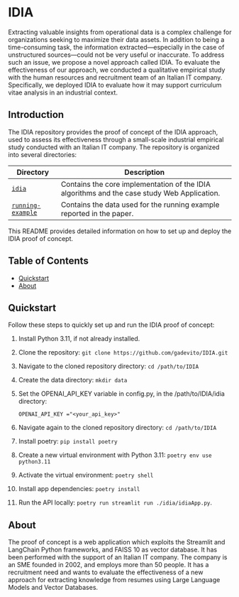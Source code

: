 # IDIA 
Extracting valuable insights from operational data is a complex challenge for organizations seeking to maximize their data assets. In addition to being a time-consuming task, the information extracted—especially in the case of unstructured sources—could not be very useful or inaccurate. To address such an issue, we propose a novel approach called IDIA. 
To evaluate the effectiveness of our approach, we conducted a qualitative empirical study with the human resources and recruitment team of an Italian IT company. Specifically, we deployed IDIA to evaluate how it may support curriculum vitae analysis in an industrial context. 

## Introduction

The IDIA repository provides the proof of concept of the IDIA approach, used to assess its effectiveness through a small-scale industrial empirical study conducted with an Italian IT company. The repository is organized into several directories:

| Directory                       | Description                                                                                                                |
| ------------------------------- | -------------------------------------------------------------------------------------------------------------------------- |
| [`idia`](/idia)       | Contains the core implementation of the IDIA algorithms and the case study Web Application.              |
| [`running-example`](/running-example)                 | Contains the data used for the running example reported in the paper. |


This README provides detailed information on how to set up and deploy the IDIA proof of concept.

## Table of Contents

- [Quickstart](#quickstart)
- [About](#about)

## Quickstart

Follow these steps to quickly set up and run the IDIA proof of concept:

1. Install Python 3.11, if not already installed.
2. Clone the repository: `git clone https://github.com/gadevito/IDIA.git`
3. Navigate to the cloned repository directory: `cd /path/to/IDIA`
4. Create the data directory: `mkdir data`
5. Set the OPENAI_API_KEY variable in config.py, in the /path/to/IDIA/idia directory:

   ```
   OPENAI_API_KEY ="<your_api_key>"
   ```
6. Navigate again to the cloned repository directory: `cd /path/to/IDIA`
7. Install poetry: `pip install poetry`
8. Create a new virtual environment with Python 3.11: `poetry env use python3.11`
9. Activate the virtual environment: `poetry shell`
10. Install app dependencies: `poetry install`
11. Run the API locally: `poetry run streamlit run ./idia/idiaApp.py`.

## About

The proof of concept is a web application which exploits the Streamlit and LangChain Python frameworks, and FAISS 10 as vector database.
It has been performed with the support of an Italian IT company. The company is an SME founded in 2002, and employs more than 50 people. It has a recruitment need and wants to evaluate the effectiveness of a new approach for extracting knowledge from resumes
using Large Language Models and Vector Databases.
